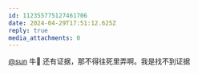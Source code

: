 ```yaml
---
id: 112355775127461706
date: 2024-04-29T17:51:12.625Z
reply: true
media_attachments: 0
---
```


[@sun](https://jiong.us/@sun) 牛🍺 还有证据，那不得往死里弄啊。我是找不到证据

